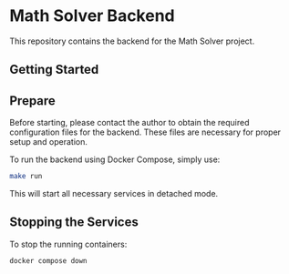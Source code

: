 # Math Solver Backend

This repository contains the backend for the Math Solver project.

## Getting Started

## Prepare

Before starting, please contact the author to obtain the required configuration files for the backend. These files are necessary for proper setup and operation.

To run the backend using Docker Compose, simply use:

```bash
make run
```

This will start all necessary services in detached mode.

## Stopping the Services

To stop the running containers:

```bash
docker compose down
```
